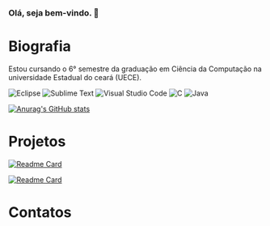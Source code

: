 ### Olá, seja bem-vindo. 👋

# Biografia

Estou cursando o 6° semestre da graduação em Ciência da Computação na universidade Estadual do ceará (UECE).

![Eclipse](https://img.shields.io/badge/Eclipse-2C2255?style=for-the-badge&logo=eclipse&logoColor=white)
![Sublime Text](https://img.shields.io/badge/sublime_text-%23575757.svg?&style=for-the-badge&logo=sublime-text&logoColor=important)
![Visual Studio Code](https://img.shields.io/badge/Visual_Studio_Code-0078D4?style=for-the-badge&logo=visual%20studio%20code&logoColor=white)
![C](https://img.shields.io/badge/C-00599C?style=for-the-badge&logo=c&logoColor=white)
![Java](https://img.shields.io/badge/Java-ED8B00?style=for-the-badge&logo=java&logoColor=white)

[![Anurag's GitHub stats](https://github-readme-stats.vercel.app/api?username=PauloHenriquesf-dev&theme=dark)](https://github.com/anuraghazra/githubreadme-stats)

# Projetos

[![Readme Card](https://github-readme-stats.vercel.app/api/pin/?username=PauloHenriquesf-dev&repo=PauloHenriquesf-dev.github.io)](https://github.com/PauloHenriquesf-dev/PauloHenriquesf-dev.github.io)

[![Readme Card](https://github-readme-stats.vercel.app/api/pin/?username=PauloHenriquesf-dev&repo=Tik-Tok-Project)](https://github.com/PauloHenriquesf-dev/Tik-Tok-Project)

<!--
[<img src]
-->

# Contatos

<!--
**PauloHenriquesf-dev/PauloHenriquesf-dev** is a ✨ _special_ ✨ repository because its `README.md` (this file) appears on your GitHub profile.

Here are some ideas to get you started:

- 🔭 I’m currently working on ...
- 🌱 I’m currently learning ...
- 👯 I’m looking to collaborate on ...
- 🤔 I’m looking for help with ...
- 💬 Ask me about ...
- 📫 How to reach me: ...
- 😄 Pronouns: ...
- ⚡ Fun fact: ...
-->
